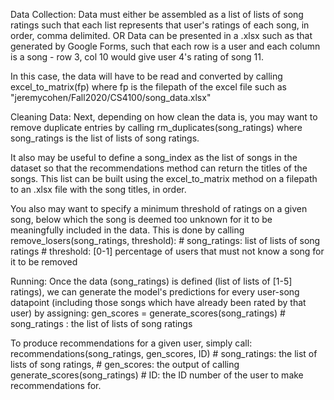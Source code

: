 Data Collection:
  Data must either be assembled as a list of lists of song ratings such that each list represents
  that user's ratings of each song, in order, comma delimited.
                                    OR
  Data can be presented in a .xlsx such as that generated by Google Forms,
  such that each row is a user and each column is a song - row 3, col 10 would give
  user 4's rating of song 11.

  In this case, the data will have to be read and converted by calling excel_to_matrix(fp)
  where fp is the filepath of the excel file such as "jeremycohen/Fall2020/CS4100/song_data.xlsx"

Cleaning Data:
  Next, depending on how clean the data is, you may want to remove duplicate entries by calling
  rm_duplicates(song_ratings) where song_ratings is the list of lists of song ratings.

  It also may be useful to define a song_index as the list of songs in the dataset so that
  the recommendations method can return the titles of the songs. This list can be built using
  the excel_to_matrix method on a filepath to an .xlsx file with the song titles, in order.

  You also may want to specify a minimum threshold of ratings on a given song,
  below which the song is deemed too unknown for it to be meaningfully included in the data.
  This is done by calling remove_losers(song_ratings, threshold):
    # song_ratings: list of lists of song ratings
    # threshold: [0-1] percentage of users that must not know a song for it to be removed

Running:
  Once the data (song_ratings) is defined (list of lists of [1-5] ratings), we can generate
  the model's predictions for every user-song datapoint (including those songs which have
  already been rated by that user) by assigning:
    gen_scores = generate_scores(song_ratings)
      # song_ratings : the list of lists of song ratings

  To produce recommendations for a given user, simply call:
    recommendations(song_ratings, gen_scores, ID)
      # song_ratings: the list of lists of song ratings,
      # gen_scores: the output of calling generate_scores(song_ratings)
      # ID: the ID number of the user to make recommendations for.
